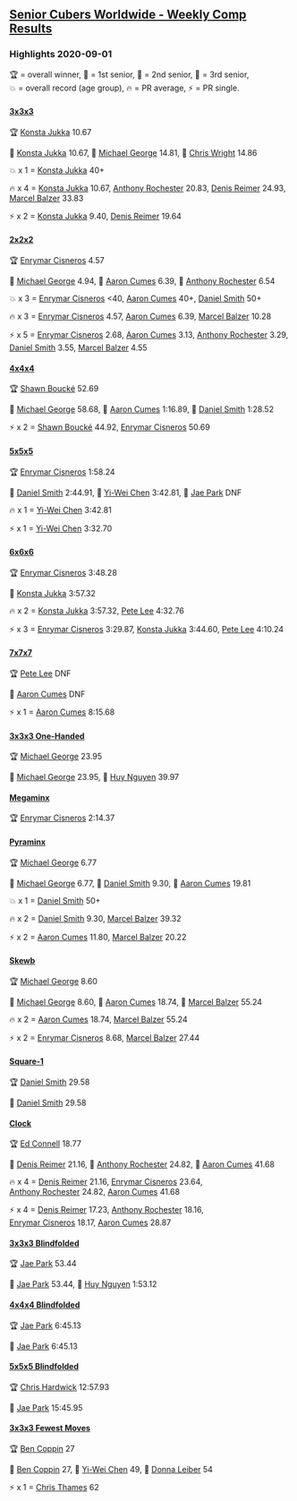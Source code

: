<style>table {white-space: nowrap;}</style>
<link rel="stylesheet" type="text/css" href="/scw-comp/css/flags.css" />

## [Senior Cubers Worldwide - Weekly Comp Results](/scw-comp/results/)
### Highlights 2020-09-01

<span style="white-space: nowrap;">🏆 = overall winner</span>, <span style="white-space: nowrap;">🥇 = 1st senior</span>, <span style="white-space: nowrap;">🥈 = 2nd senior</span>, <span style="white-space: nowrap;">🥉 = 3rd senior</span>, <span style="white-space: nowrap;">💥 = overall record (age group)</span>, <span style="white-space: nowrap;">🔥 = PR average</span>, <span style="white-space: nowrap;">⚡ = PR single</span>.

#### [3x3x3](333.md)

<span style="white-space: nowrap;">🏆 [Konsta Jukka](../../persons/konsta_jukka/333.md) 10.67</span>

<span style="white-space: nowrap;">🥇 [Konsta Jukka](../../persons/konsta_jukka/333.md) 10.67</span>, <span style="white-space: nowrap;">🥈 [Michael George](../../persons/michael_george/333.md) 14.81</span>, <span style="white-space: nowrap;">🥉 [Chris Wright](../../persons/chris_wright/333.md) 14.86</span>

💥 x 1 = <span style="white-space: nowrap;">[Konsta Jukka](../../persons/konsta_jukka/333.md) 40+</span>

🔥 x 4 = <span style="white-space: nowrap;">[Konsta Jukka](../../persons/konsta_jukka/333.md) 10.67</span>, <span style="white-space: nowrap;">[Anthony Rochester](../../persons/anthony_rochester/333.md) 20.83</span>, <span style="white-space: nowrap;">[Denis Reimer](../../persons/denis_reimer/333.md) 24.93</span>, <span style="white-space: nowrap;">[Marcel Balzer](../../persons/marcel_balzer/333.md) 33.83</span>

⚡ x 2 = <span style="white-space: nowrap;">[Konsta Jukka](../../persons/konsta_jukka/333.md) 9.40</span>, <span style="white-space: nowrap;">[Denis Reimer](../../persons/denis_reimer/333.md) 19.64</span>

#### [2x2x2](222.md)

<span style="white-space: nowrap;">🏆 [Enrymar Cisneros](../../persons/enrymar_cisneros/222.md) 4.57</span>

<span style="white-space: nowrap;">🥇 [Michael George](../../persons/michael_george/222.md) 4.94</span>, <span style="white-space: nowrap;">🥈 [Aaron Cumes](../../persons/aaron_cumes/222.md) 6.39</span>, <span style="white-space: nowrap;">🥉 [Anthony Rochester](../../persons/anthony_rochester/222.md) 6.54</span>

💥 x 3 = <span style="white-space: nowrap;">[Enrymar Cisneros](../../persons/enrymar_cisneros/222.md) <40</span>, <span style="white-space: nowrap;">[Aaron Cumes](../../persons/aaron_cumes/222.md) 40+</span>, <span style="white-space: nowrap;">[Daniel Smith](../../persons/daniel_smith/222.md) 50+</span>

🔥 x 3 = <span style="white-space: nowrap;">[Enrymar Cisneros](../../persons/enrymar_cisneros/222.md) 4.57</span>, <span style="white-space: nowrap;">[Aaron Cumes](../../persons/aaron_cumes/222.md) 6.39</span>, <span style="white-space: nowrap;">[Marcel Balzer](../../persons/marcel_balzer/222.md) 10.28</span>

⚡ x 5 = <span style="white-space: nowrap;">[Enrymar Cisneros](../../persons/enrymar_cisneros/222.md) 2.68</span>, <span style="white-space: nowrap;">[Aaron Cumes](../../persons/aaron_cumes/222.md) 3.13</span>, <span style="white-space: nowrap;">[Anthony Rochester](../../persons/anthony_rochester/222.md) 3.29</span>, <span style="white-space: nowrap;">[Daniel Smith](../../persons/daniel_smith/222.md) 3.55</span>, <span style="white-space: nowrap;">[Marcel Balzer](../../persons/marcel_balzer/222.md) 4.55</span>

#### [4x4x4](444.md)

<span style="white-space: nowrap;">🏆 [Shawn Boucké](../../persons/shawn_boucke/444.md) 52.69</span>

<span style="white-space: nowrap;">🥇 [Michael George](../../persons/michael_george/444.md) 58.68</span>, <span style="white-space: nowrap;">🥈 [Aaron Cumes](../../persons/aaron_cumes/444.md) 1:16.89</span>, <span style="white-space: nowrap;">🥉 [Daniel Smith](../../persons/daniel_smith/444.md) 1:28.52</span>

⚡ x 2 = <span style="white-space: nowrap;">[Shawn Boucké](../../persons/shawn_boucke/444.md) 44.92</span>, <span style="white-space: nowrap;">[Enrymar Cisneros](../../persons/enrymar_cisneros/444.md) 50.69</span>

#### [5x5x5](555.md)

<span style="white-space: nowrap;">🏆 [Enrymar Cisneros](../../persons/enrymar_cisneros/555.md) 1:58.24</span>

<span style="white-space: nowrap;">🥇 [Daniel Smith](../../persons/daniel_smith/555.md) 2:44.91</span>, <span style="white-space: nowrap;">🥈 [Yi-Wei Chen](../../persons/yi_wei_chen/555.md) 3:42.81</span>, <span style="white-space: nowrap;">🥉 [Jae Park](../../persons/jae_park/555.md) DNF</span>

🔥 x 1 = <span style="white-space: nowrap;">[Yi-Wei Chen](../../persons/yi_wei_chen/555.md) 3:42.81</span>

⚡ x 1 = <span style="white-space: nowrap;">[Yi-Wei Chen](../../persons/yi_wei_chen/555.md) 3:32.70</span>

#### [6x6x6](666.md)

<span style="white-space: nowrap;">🏆 [Enrymar Cisneros](../../persons/enrymar_cisneros/666.md) 3:48.28</span>

<span style="white-space: nowrap;">🥇 [Konsta Jukka](../../persons/konsta_jukka/666.md) 3:57.32</span>

🔥 x 2 = <span style="white-space: nowrap;">[Konsta Jukka](../../persons/konsta_jukka/666.md) 3:57.32</span>, <span style="white-space: nowrap;">[Pete Lee](../../persons/pete_lee/666.md) 4:32.76</span>

⚡ x 3 = <span style="white-space: nowrap;">[Enrymar Cisneros](../../persons/enrymar_cisneros/666.md) 3:29.87</span>, <span style="white-space: nowrap;">[Konsta Jukka](../../persons/konsta_jukka/666.md) 3:44.60</span>, <span style="white-space: nowrap;">[Pete Lee](../../persons/pete_lee/666.md) 4:10.24</span>

#### [7x7x7](777.md)

<span style="white-space: nowrap;">🏆 [Pete Lee](../../persons/pete_lee/777.md) DNF</span>

<span style="white-space: nowrap;">🥇 [Aaron Cumes](../../persons/aaron_cumes/777.md) DNF</span>

⚡ x 1 = <span style="white-space: nowrap;">[Aaron Cumes](../../persons/aaron_cumes/777.md) 8:15.68</span>

#### [3x3x3 One-Handed](333oh.md)

<span style="white-space: nowrap;">🏆 [Michael George](../../persons/michael_george/333oh.md) 23.95</span>

<span style="white-space: nowrap;">🥇 [Michael George](../../persons/michael_george/333oh.md) 23.95</span>, <span style="white-space: nowrap;">🥈 [Huy Nguyen](../../persons/huy_nguyen/333oh.md) 39.97</span>

#### [Megaminx](minx.md)

<span style="white-space: nowrap;">🏆 [Enrymar Cisneros](../../persons/enrymar_cisneros/minx.md) 2:14.37</span>

#### [Pyraminx](pyram.md)

<span style="white-space: nowrap;">🏆 [Michael George](../../persons/michael_george/pyram.md) 6.77</span>

<span style="white-space: nowrap;">🥇 [Michael George](../../persons/michael_george/pyram.md) 6.77</span>, <span style="white-space: nowrap;">🥈 [Daniel Smith](../../persons/daniel_smith/pyram.md) 9.30</span>, <span style="white-space: nowrap;">🥉 [Aaron Cumes](../../persons/aaron_cumes/pyram.md) 19.81</span>

💥 x 1 = <span style="white-space: nowrap;">[Daniel Smith](../../persons/daniel_smith/pyram.md) 50+</span>

🔥 x 2 = <span style="white-space: nowrap;">[Daniel Smith](../../persons/daniel_smith/pyram.md) 9.30</span>, <span style="white-space: nowrap;">[Marcel Balzer](../../persons/marcel_balzer/pyram.md) 39.32</span>

⚡ x 2 = <span style="white-space: nowrap;">[Aaron Cumes](../../persons/aaron_cumes/pyram.md) 11.80</span>, <span style="white-space: nowrap;">[Marcel Balzer](../../persons/marcel_balzer/pyram.md) 20.22</span>

#### [Skewb](skewb.md)

<span style="white-space: nowrap;">🏆 [Michael George](../../persons/michael_george/skewb.md) 8.60</span>

<span style="white-space: nowrap;">🥇 [Michael George](../../persons/michael_george/skewb.md) 8.60</span>, <span style="white-space: nowrap;">🥈 [Aaron Cumes](../../persons/aaron_cumes/skewb.md) 18.74</span>, <span style="white-space: nowrap;">🥉 [Marcel Balzer](../../persons/marcel_balzer/skewb.md) 55.24</span>

🔥 x 2 = <span style="white-space: nowrap;">[Aaron Cumes](../../persons/aaron_cumes/skewb.md) 18.74</span>, <span style="white-space: nowrap;">[Marcel Balzer](../../persons/marcel_balzer/skewb.md) 55.24</span>

⚡ x 2 = <span style="white-space: nowrap;">[Enrymar Cisneros](../../persons/enrymar_cisneros/skewb.md) 8.68</span>, <span style="white-space: nowrap;">[Marcel Balzer](../../persons/marcel_balzer/skewb.md) 27.44</span>

#### [Square-1](sq1.md)

<span style="white-space: nowrap;">🏆 [Daniel Smith](../../persons/daniel_smith/sq1.md) 29.58</span>

<span style="white-space: nowrap;">🥇 [Daniel Smith](../../persons/daniel_smith/sq1.md) 29.58</span>

#### [Clock](clock.md)

<span style="white-space: nowrap;">🏆 [Ed Connell](../../persons/ed_connell/clock.md) 18.77</span>

<span style="white-space: nowrap;">🥇 [Denis Reimer](../../persons/denis_reimer/clock.md) 21.16</span>, <span style="white-space: nowrap;">🥈 [Anthony Rochester](../../persons/anthony_rochester/clock.md) 24.82</span>, <span style="white-space: nowrap;">🥉 [Aaron Cumes](../../persons/aaron_cumes/clock.md) 41.68</span>

🔥 x 4 = <span style="white-space: nowrap;">[Denis Reimer](../../persons/denis_reimer/clock.md) 21.16</span>, <span style="white-space: nowrap;">[Enrymar Cisneros](../../persons/enrymar_cisneros/clock.md) 23.64</span>, <span style="white-space: nowrap;">[Anthony Rochester](../../persons/anthony_rochester/clock.md) 24.82</span>, <span style="white-space: nowrap;">[Aaron Cumes](../../persons/aaron_cumes/clock.md) 41.68</span>

⚡ x 4 = <span style="white-space: nowrap;">[Denis Reimer](../../persons/denis_reimer/clock.md) 17.23</span>, <span style="white-space: nowrap;">[Anthony Rochester](../../persons/anthony_rochester/clock.md) 18.16</span>, <span style="white-space: nowrap;">[Enrymar Cisneros](../../persons/enrymar_cisneros/clock.md) 18.17</span>, <span style="white-space: nowrap;">[Aaron Cumes](../../persons/aaron_cumes/clock.md) 28.87</span>

#### [3x3x3 Blindfolded](333bf.md)

<span style="white-space: nowrap;">🏆 [Jae Park](../../persons/jae_park/333bf.md) 53.44</span>

<span style="white-space: nowrap;">🥇 [Jae Park](../../persons/jae_park/333bf.md) 53.44</span>, <span style="white-space: nowrap;">🥈 [Huy Nguyen](../../persons/huy_nguyen/333bf.md) 1:53.12</span>

#### [4x4x4 Blindfolded](444bf.md)

<span style="white-space: nowrap;">🏆 [Jae Park](../../persons/jae_park/444bf.md) 6:45.13</span>

<span style="white-space: nowrap;">🥇 [Jae Park](../../persons/jae_park/444bf.md) 6:45.13</span>

#### [5x5x5 Blindfolded](555bf.md)

<span style="white-space: nowrap;">🏆 [Chris Hardwick](../../persons/chris_hardwick/555bf.md) 12:57.93</span>

<span style="white-space: nowrap;">🥇 [Jae Park](../../persons/jae_park/555bf.md) 15:45.95</span>

#### [3x3x3 Fewest Moves](333fm.md)

<span style="white-space: nowrap;">🏆 [Ben Coppin](../../persons/ben_coppin/333fm.md) 27</span>

<span style="white-space: nowrap;">🥇 [Ben Coppin](../../persons/ben_coppin/333fm.md) 27</span>, <span style="white-space: nowrap;">🥈 [Yi-Wei Chen](../../persons/yi_wei_chen/333fm.md) 49</span>, <span style="white-space: nowrap;">🥉 [Donna Leiber](../../persons/donna_leiber/333fm.md) 54</span>

⚡ x 1 = <span style="white-space: nowrap;">[Chris Thames](../../persons/chris_thames/333fm.md) 62</span>


<!-- Global site tag (gtag.js) - Google Analytics -->
<script async src="https://www.googletagmanager.com/gtag/js?id=UA-86348435-3"></script>
<script>window.dataLayer = window.dataLayer || []; function gtag() {dataLayer.push(arguments);} gtag('js', new Date()); gtag('config', 'UA-86348435-3');</script>
